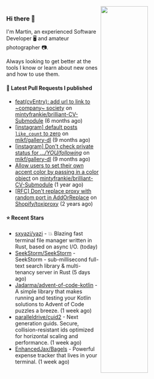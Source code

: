 <img align="right" src="https://github-profile-summary-cards.vercel.app/api/cards/profile-details?username=tinnet&theme=github" width="50%"/>
<h3 class="mt-n3">Hi there 👋</h3>

I'm Martin, an experienced Software Developer 🖥️ and amateur photographer 📷.

Always looking to get better at the tools I know or learn about new ones and how to use them.

#### 🔨 Latest Pull Requests I published

- [feat(cvEntry): add url to link to ~company~ society](https://github.com/mintyfrankie/brilliant-CV-Submodule/pull/27) on [mintyfrankie/brilliant-CV-Submodule](https://github.com/mintyfrankie/brilliant-CV-Submodule) (6 months ago)
- [[instagram] default posts `like_count` to zero](https://github.com/mikf/gallery-dl/pull/5323) on [mikf/gallery-dl](https://github.com/mikf/gallery-dl) (9 months ago)
- [[instagram] Don&#39;t check private status for *.../YOU/following*](https://github.com/mikf/gallery-dl/pull/5322) on [mikf/gallery-dl](https://github.com/mikf/gallery-dl) (9 months ago)
- [Allow users to set their own accent color by passing in a color object](https://github.com/mintyfrankie/brilliant-CV-Submodule/pull/10) on [mintyfrankie/brilliant-CV-Submodule](https://github.com/mintyfrankie/brilliant-CV-Submodule) (1 year ago)
- [[RFC] Don&#39;t replace proxy with random port in AddOrReplace](https://github.com/Shopify/toxiproxy/pull/356) on [Shopify/toxiproxy](https://github.com/Shopify/toxiproxy) (2 years ago)

#### ⭐ Recent Stars

- [sxyazi/yazi](https://github.com/sxyazi/yazi) - 💥 Blazing fast terminal file manager written in Rust, based on async I/O. (today)
- [SeekStorm/SeekStorm](https://github.com/SeekStorm/SeekStorm) - SeekStorm - sub-millisecond full-text search library &amp; multi-tenancy server in Rust (5 days ago)
- [Jadarma/advent-of-code-kotlin](https://github.com/Jadarma/advent-of-code-kotlin) - A simple library that makes running and testing your Kotlin solutions to Advent of Code puzzles a breeze. (1 week ago)
- [paralleldrive/cuid2](https://github.com/paralleldrive/cuid2) - Next generation guids. Secure, collision-resistant ids optimized for horizontal scaling and performance. (1 week ago)
- [EnhancedJax/Bagels](https://github.com/EnhancedJax/Bagels) - Powerful expense tracker that lives in your terminal. (1 week ago)
